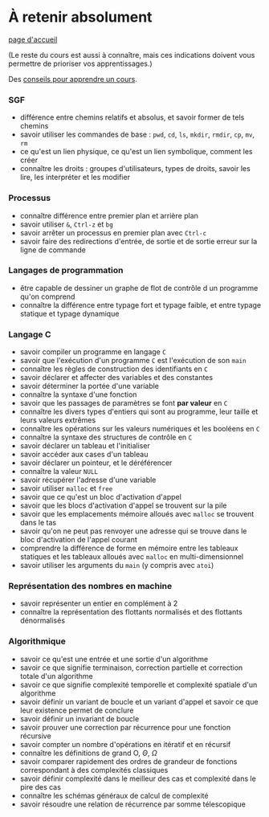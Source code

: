 # À retenir absolument

[page d'accueil](https://ineskkk.github.io/mp2i-pv/)

(Le reste du cours est aussi à connaître, mais ces indications doivent
vous permettre de prioriser vos apprentissages.)

Des [conseils pour apprendre un cours](https://www.youtube.com/watch?v=RVB3PBPxMWg).

### SGF

* différence entre chemins relatifs et absolus, et savoir former de
    tels chemins
* savoir utiliser les commandes de base : `pwd`, `cd`, `ls`,
  `mkdir`, `rmdir`, `cp`, `mv`, `rm`
* ce qu'est un lien physique, ce qu'est un lien symbolique, comment
  les créer
* connaître les droits : groupes d'utilisateurs, types de droits,
  savoir les lire, les interpréter et les modifier

### Processus

* connaître différence entre premier plan et arrière plan
* savoir utiliser `&`, `Ctrl-z` et `bg`
* savoir arrêter un processus en premier plan avec `Ctrl-c`
* savoir faire des redirections d'entrée, de sortie et de sortie
  erreur sur la ligne de commande

### Langages de programmation

* être capable de dessiner un graphe de flot de contrôle d
un programme qu'on comprend
* connaître la différence entre typage fort et typage faible, et entre
  typage statique et typage dynamique

### Langage C

* savoir compiler un programme en langage `C`
* savoir que l'exécution d'un programme `C` est l'exécution de son
  `main`
* connaître les règles de construction des identifiants en `C`
* savoir déclarer et affecter des variables et des constantes
* savoir déterminer la portée d'une variable
* connaître la syntaxe d'une fonction
* savoir que les passages de paramètres se font **par valeur** en `C`
* connaître les divers types d'entiers qui sont au programme, leur
  taille et leurs valeurs extrêmes
* connaître les opérations sur les valeurs numériques et les booléens
  en `C`
* connaître la syntaxe des structures de contrôle en `C`
* savoir déclarer un tableau et l'initialiser
* savoir accéder aux cases d'un tableau
* savoir déclarer un pointeur, et le déréférencer
* connaître la valeur `NULL`
* savoir récupérer l'adresse d'une variable
* savoir utiliser `malloc` et `free`
* savoir que ce qu'est un bloc d'activation d'appel
* savoir que les blocs d'activation d'appel se trouvent sur la pile
* savoir que les emplacements mémoire alloués avec `malloc` se
  trouvent dans le tas
* savoir qu'on ne peut pas renvoyer une adresse qui se trouve dans le
  bloc d'activation de l'appel courant
* comprendre la différence de forme en mémoire entre les tableaux
  statiques et les tableaux alloués avec `malloc` en
  multi-dimensionnel
* savoir utiliser les arguments du `main` (y compris avec `atoi`)

### Représentation des nombres en machine

* savoir représenter un entier en complément à 2
* connaître la représentation des flottants normalisés et des
  flottants dénormalisés

### Algorithmique
* savoir ce qu'est une entrée et une sortie d'un algorithme
* savoir ce que signifie terminaison, correction partielle et
  correction totale d'un algorithme
* savoir ce que signifie complexité temporelle et complexité spatiale
  d'un algorithme
* savoir définir un variant de boucle et un variant d'appel et savoir
  ce que leur existence permet de conclure
* savoir définir un invariant de boucle
* savoir prouver une correction par récurrence pour une fonction
  récursive
* savoir compter un nombre d'opérations en itératif et en récursif
* connaître les définitions de grand O, $\Theta$, $\Omega$
* savoir comparer rapidement des ordres de grandeur de fonctions
  correspondant à des complexités classiques
* savoir définir complexité dans le meilleur des cas et complexité
  dans le pire des cas
* connaître les schémas généraux de calcul de complexité
* savoir résoudre une relation de récurrence par somme télescopique
